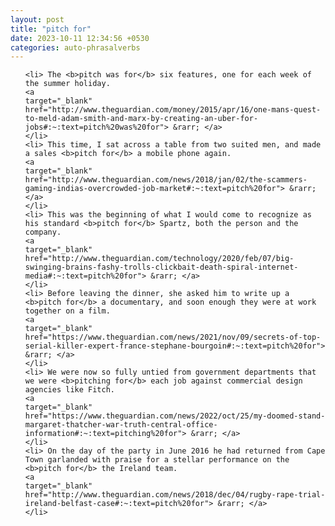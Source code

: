 ```yaml
---
layout: post
title: "pitch for"
date: 2023-10-11 12:34:56 +0530
categories: auto-phrasalverbs
---
```

<ol>

    <li> The <b>pitch was for</b> six features, one for each week of the summer holiday.
    <a 
    target="_blank" 
    href="http://www.theguardian.com/money/2015/apr/16/one-mans-quest-to-meld-adam-smith-and-marx-by-creating-an-uber-for-jobs#:~:text=pitch%20was%20for"> &rarr; </a>
    </li>
    <li> This time, I sat across a table from two suited men, and made a sales <b>pitch for</b> a mobile phone again.
    <a 
    target="_blank" 
    href="http://www.theguardian.com/news/2018/jan/02/the-scammers-gaming-indias-overcrowded-job-market#:~:text=pitch%20for"> &rarr; </a>
    </li>
    <li> This was the beginning of what I would come to recognize as his standard <b>pitch for</b> Spartz, both the person and the company.
    <a 
    target="_blank" 
    href="http://www.theguardian.com/technology/2020/feb/07/big-swinging-brains-fashy-trolls-clickbait-death-spiral-internet-media#:~:text=pitch%20for"> &rarr; </a>
    </li>
    <li> Before leaving the dinner, she asked him to write up a <b>pitch for</b> a documentary, and soon enough they were at work together on a film.
    <a 
    target="_blank" 
    href="https://www.theguardian.com/news/2021/nov/09/secrets-of-top-serial-killer-expert-france-stephane-bourgoin#:~:text=pitch%20for"> &rarr; </a>
    </li>
    <li> We were now so fully untied from government departments that we were <b>pitching for</b> each job against commercial design agencies like Fitch.
    <a 
    target="_blank" 
    href="https://www.theguardian.com/news/2022/oct/25/my-doomed-stand-margaret-thatcher-war-truth-central-office-information#:~:text=pitching%20for"> &rarr; </a>
    </li>
    <li> On the day of the party in June 2016 he had returned from Cape Town garlanded with praise for a stellar performance on the <b>pitch for</b> the Ireland team.
    <a 
    target="_blank" 
    href="http://www.theguardian.com/news/2018/dec/04/rugby-rape-trial-ireland-belfast-case#:~:text=pitch%20for"> &rarr; </a>
    </li>